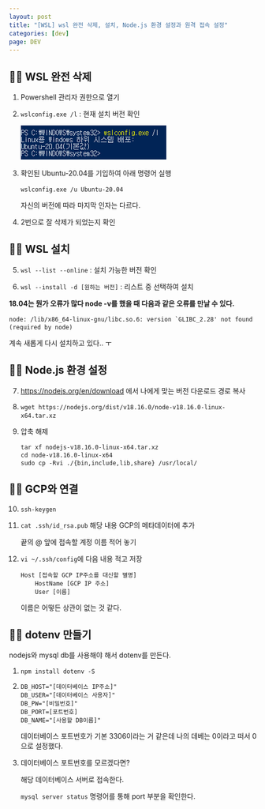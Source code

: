 ```yaml
---
layout: post
title: "[WSL] wsl 완전 삭제, 설치, Node.js 환경 설정과 원격 접속 설정"
categories: [dev]
page: DEV
---
```


## 🐱‍🏍 WSL 완전 삭제

1. Powershell 관리자 권한으로 열기

2. `wslconfig.exe /l` : 현재 설치 버전 확인

    <img src='../attachment/230517/Capture.PNG'>

3. 확인된 Ubuntu-20.04를 기입하여 아래 명령어 실행

    `wslconfig.exe /u Ubuntu-20.04`

    자신의 버전에 따라 마지막 인자는 다르다.

4. 2번으로 잘 삭제가 되었는지 확인

## 🐱‍🏍 WSL 설치

5. `wsl --list --online` : 설치 가능한 버전 확인

6. `wsl --install -d [원하는 버전]` : 리스트 중 선택하여 설치

**18.04는 뭔가 오류가 많다 node -v를 했을 때 다음과 같은 오류를 만날 수 있다.**

```
node: /lib/x86_64-linux-gnu/libc.so.6: version `GLIBC_2.28' not found (required by node)
```

계속 새롭게 다시 설치하고 있다.. ㅜ

## 🐱‍🏍 Node.js 환경 설정

7. <https://nodejs.org/en/download> 에서 나에게 맞는 버전 다운로드 경로 복사

8. `wget https://nodejs.org/dist/v18.16.0/node-v18.16.0-linux-x64.tar.xz`

9. 압축 해제

    ```
    tar xf nodejs-v18.16.0-linux-x64.tar.xz
    cd node-v18.16.0-linux-x64
    sudo cp -Rvi ./{bin,include,lib,share} /usr/local/
    ```

## 🐱‍🏍 GCP와 연결

10. `ssh-keygen`

11. `cat .ssh/id_rsa.pub` 해당 내용 GCP의 메타데이터에 추가

    끝의 @ 앞에 접속할 계정 이름 적어 놓기

12. `vi ~/.ssh/config`에 다음 내용 적고 저장

    ```
    Host [접속할 GCP IP주소를 대신할 별명]
        HostName [GCP IP 주소]
        User [이름]
    ```

    이름은 어떻든 상관이 없는 것 같다.

## 🐱‍🏍 dotenv 만들기

nodejs와 mysql db를 사용해야 해서 dotenv를 만든다.

1. `npm install dotenv -S`

2. 
    ```
    DB_HOST="[데이터베이스 IP주소]"
    DB_USER="[데이터베이스 사용자]"
    DB_PW="[비밀번호]"
    DB_PORT=[포트번호]
    DB_NAME="[사용할 DB이름]"
    ```

    데이터베이스 포트번호가 기본 3306이라는 거 같은데 나의 데베는 0이라고 떠서 0으로 설정했다.

3. 데이터베이스 포트번호를 모르겠다면?

    해당 데이터베이스 서버로 접속한다.

    `mysql server status` 명령어를 통해 port 부분을 확인한다.
